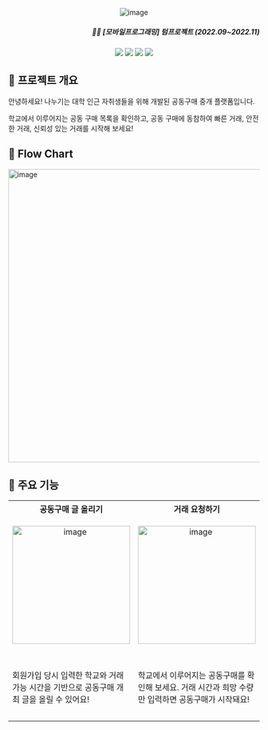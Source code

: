
<div align='center'> 
  
  ![image](https://github.com/eunznidang/devideSystem-mobileProgramming/assets/90143666/b894943a-2fe2-4627-aa18-d6af47506d65)
  <div align='right'>
      <h5>✍🏻 [모바일프로그래밍] 텀프로젝트 (2022.09~2022.11) </h5>
</div>
  <div>
  <img src="https://img.shields.io/badge/android-34A853?style=for-the-badge&logo=Android&logoColor=white">
  <img src="https://img.shields.io/badge/JAVA-0e0f37?style=for-the-badge">
  <img src="https://img.shields.io/badge/XML-34A853?style=for-the-badge">  
    <a href="https://www.figma.com/file/x0VtIVK7CA5iKyFjgD5ybs/나누기-UI?type=design&mode=design&t=m4bevGLHQHWBrlXO-0" target="_blank"><img src="https://img.shields.io/badge/UI-0e0f37?style=for-the-badge&logo=riseup&logoColor=white">  </a>
  </div>
  </div>
  <h2> 🏡 프로젝트 개요 </h2>
  <p> 안녕하세요! 나누기는 대학 인근 자취생들을 위해 개발된 공동구매 중개 플랫폼입니다.</p>
  <p> 학교에서 이루어지는 공동 구매 목록을 확인하고, 공동 구매에 동참하여 빠른 거래, 안전한 거래, 신뢰성 있는 거래를 시작해 보세요!</p>

  <h2> 👾 Flow Chart </h2>
  <img width="586" alt="image" src="https://github.com/eunznidang/devideSystem-mobileProgramming/assets/90143666/8b7c3c8a-1721-4ddb-b69d-75c7bf6ea1ff">

<h2> 🙌 주요 기능 </h2>
<table>
  <tr>
    <th> 공동구매 글 올리기 </th>
    <th> 거래 요청하기 </th>
    <th> 거래 진행하기 </th>
  </tr>
  <tr>
    <td>
      <p align='center'>
        
  <img width="236" alt="image" src="https://github.com/eunznidang/devideSystem-mobileProgramming/assets/90143666/ed5df658-cb93-4f13-aca7-ed1aec931a0a">
      </p>
    </td>
    <td>
      <p align='center'>
        <img width="236" alt="image" src="https://github.com/eunznidang/devideSystem-mobileProgramming/assets/90143666/34315d11-b531-4d99-bcb0-66577b9913ca">
      </p>
    </td>
    <td>
      <p align='center'>
        <img width="236" alt="image" src="https://github.com/eunznidang/devideSystem-mobileProgramming/assets/90143666/7a7aa717-d487-4d9b-ba3b-28a06601c520">
      </p>
    </td>
  </tr>
  <tr>
    <td>
      <p>
        회원가입 당시 입력한 학교와 거래 가능 시간을 기반으로 공동구매 개최 글을 올릴 수 있어요!
      </p>
    </td>
    <td>
      <p>
        학교에서 이루어지는 공동구매를 확인해 보세요. 거래 시간과 희망 수량만 입력하면 공동구매가 시작돼요!
      </p>
    </td>
    <td>
      <p>
      공동구매 개최자는 거래를 수락하고, 거래 현황을 관리할 수 있어요. 신고하기 버튼을 통해 신뢰성 있는 거래를 보장해 드릴게요.
      </p>
    </td>
  </tr>
</table>
  


